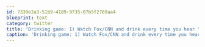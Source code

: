 ```yaml
---
id: 7339e2a3-51b9-4189-9735-07b5f2769aa4
blueprint: text
category: twitter
title: 'Drinking game: 1) Watch Fox/CNN and drink every time you hear "another Chernobyl." 2) Die from alcohol poisoning 1hr later'
caption: 'Drinking game: 1) Watch Fox/CNN and drink every time you hear "another Chernobyl." 2) Die from alcohol poisoning 1hr later'
---
```

